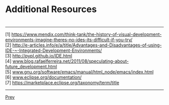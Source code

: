 # Additional Resources
# 
***
[1] https://www.mendix.com/think-tank/the-history-of-visual-development-environments-imagine-theres-no-ides-its-difficult-if-you-try/  
[2] http://e-articles.info/e/a/title/Advantages-and-Disadvantages-of-using-IDE-~-Integrated-Development-Environments/  
[3] http://pypl.github.io/IDE.html  
[4] www.blog.rafaelferreira.net/2011/08/speculating-about-future_development.html  
[5] www.gnu.org/software/emacs/manual/html_node/emacs/index.html  
[6] www.eclipse.org/documentation/  
[7] https://marketplace.eclipse.org/taxonomy/term/title  
***
[Prev](https://github.com/AustinCerny/CSCI582_Presentation2_IDEs/blob/master/slide20.md)

